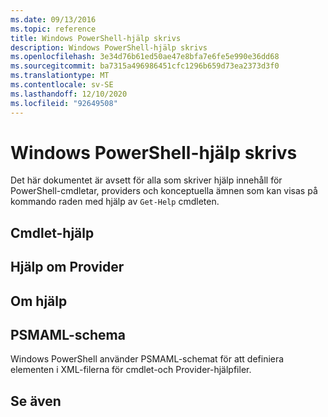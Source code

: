 ```yaml
---
ms.date: 09/13/2016
ms.topic: reference
title: Windows PowerShell-hjälp skrivs
description: Windows PowerShell-hjälp skrivs
ms.openlocfilehash: 3e34d76b61ed50ae47e8bfa7e6fe5e990e36dd68
ms.sourcegitcommit: ba7315a496986451cfc1296b659d73ea2373d3f0
ms.translationtype: MT
ms.contentlocale: sv-SE
ms.lasthandoff: 12/10/2020
ms.locfileid: "92649508"
---
```

# <a name="writing-windows-powershell-help"></a>Windows PowerShell-hjälp skrivs

Det här dokumentet är avsett för alla som skriver hjälp innehåll för PowerShell-cmdletar, providers och konceptuella ämnen som kan visas på kommando raden med hjälp av `Get-Help` cmdleten.

## <a name="cmdlet-help"></a>Cmdlet-hjälp

## <a name="provider-help"></a>Hjälp om Provider

## <a name="about-help"></a>Om hjälp

## <a name="psmaml-schema"></a>PSMAML-schema

 Windows PowerShell använder PSMAML-schemat för att definiera elementen i XML-filerna för cmdlet-och Provider-hjälpfiler.

## <a name="see-also"></a>Se även
